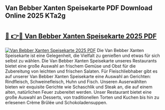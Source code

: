 ## Van Bebber Xanten Speisekarte PDF Download Online 2025 KTa2g

# <h2><a href="http://gcbtrq.nevu.top/?p=Van+Bebber+Xanten+Speisekarte">🔗 👉🔴 Van Bebber Xanten Speisekarte 2025 PDF</a></h2>

[![Van Bebber Xanten Speisekarte 2025 PDF](https://i.imgur.com/dBaPXMq.png)](http://gcbtrq.nevu.top/?p=Van+Bebber+Xanten+Speisekarte)
Die Van Bebber Xanten Speisekarte ist eine Gelegenheit, die Vielfalt zu genießen und etwas für sich selbst zu wählen. Die Van Bebber Xanten Speisekarte unseres Restaurants bietet eine große Auswahl an frischem Gemüse und Obst für die Zubereitung von leichten und frischen Salaten. Für Fleischliebhaber gibt es auf unserer Van Bebber Xanten Speisekarte eine Auswahl an Gerichten: Rindfleisch, Schweinefleisch, Huhn und Fisch. Unseren Auserwählten bieten wir exquisite Gerichte wie Schaschlik und Steak an, die auf einem alten, natürlichen Feuer zubereitet werden. Unser Restaurant bietet eine große Auswahl an Desserts, von traditionellen Torten und Kuchen bis hin zu erlesenen Crème Brûlée und Schokoladensuppen.
